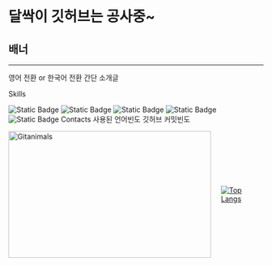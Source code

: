 # 달싹이 깃허브는 공사중~
## 배너
---
영어 전환 or 한국어 전환
간단 소개글

Skills

![Static Badge](https://img.shields.io/badge/C-A8B9CC?style=plastic&logo=C&logoColor=ffffff)
![Static Badge](https://img.shields.io/badge/C%2B%2B-00599C?style=plastic&logo=C%2B%2B&logoColor=ffffff)
![Static Badge](https://img.shields.io/badge/C%23-black?style=plastic)
![Static Badge](https://img.shields.io/badge/Python-3776AB?style=plastic&logo=Python&logoColor=ffffff)<br>
![Static Badge](https://img.shields.io/badge/Unity-black?style=plastic&logo=Unity&logoColor=ffffff)
Contacts
사용된 언어빈도
깃허브 커밋빈도
<div style="display: flex; align-items: center; justify-content: center;">

  <a href="https://github.com/devxb/gitanimals" style="margin-right: 20px;">
    <img
      src="https://render.gitanimals.org/farms/j1sung"
      width="400"
      height="250"
      alt="Gitanimals"
    />
  </a>

  <a href="https://github.com/j1sung">
    <img
      src="https://github-readme-stats.vercel.app/api/top-langs/?username=j1sung&layout=compact"
      alt="Top Langs"
    />
  </a>

</div>
